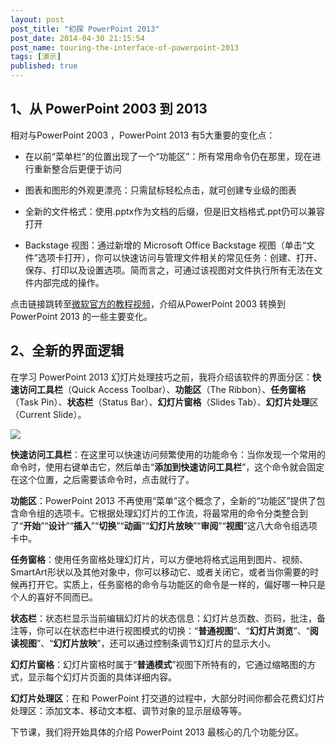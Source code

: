 ```yaml
---
layout: post
post_title: "初探 PowerPoint 2013"
post_date: 2014-04-30 21:15:54
post_name: touring-the-interface-of-powerpoint-2013
tags: [演示]
published: true
---
```

## 1、从 PowerPoint 2003 到 2013


相对与PowerPoint 2003 ，PowerPoint 2013 有5大重要的变化点：

*   在以前“菜单栏”的位置出现了一个“功能区”：所有常用命令仍在那里，现在进行重新整合后更便于访问

*   图表和图形的外观更漂亮：只需鼠标轻松点击，就可创建专业级的图表

*   全新的文件格式：使用.pptx作为文档的后缀，但是旧文档格式.ppt仍可以兼容打开

*   Backstage 视图：通过新增的 Microsoft Office Backstage 视图（单击“文件”选项卡打开），你可以快速访问与管理文件相关的常见任务：创建、打开、保存、打印以及设置选项。简而言之，可通过该视图对文件执行所有无法在文件内部完成的操作。

点击链接跳转至[微软官方的教程视频](http://v.qq.com/page/i/q/5/i0127bhfuq5.html?start=15)，介绍从PowerPoint 2003 转换到 PowerPoint 2013 的一些主要变化。

## 2、全新的界面逻辑

在学习 PowerPoint 2013 幻灯片处理技巧之前，我将介绍该软件的界面分区：**快速访问工具栏**（Quick Access Toolbar）、**功能区**（The Ribbon）、**任务窗格**（Task Pin）、**状态栏**（Status Bar）、**幻灯片窗格**（Slides Tab）、**幻灯片处理**区（Current Slide）。

![](http://mmbiz.qpic.cn/mmbiz/z3T1vlHdIX8MklvTiccKvxndiaMUuibkMf7xJ60m7nmlzm2Pk0SkIJMr4icJS7JQq0U6VT2ZA2RmNwJ8Rcp1u7EicwQ/0)

**快速访问工具栏**：在这里可以快速访问频繁使用的功能命令：当你发现一个常用的命令时，使用右键单击它，然后单击“**添加到快速访问工具栏**”，这个命令就会固定在这个位置，之后需要该命令时，点击就行了。

**功能区**：PowerPoint 2013 不再使用“菜单”这个概念了，全新的“功能区”提供了包含命令组的选项卡。它根据处理幻灯片的工作流，将最常用的命令分类整合到了“**开始**”“**设计**”“**插入**”“**切换**”“**动画**”“**幻灯片放映**”“**审阅**”“**视图**”这八大命令组选项卡中。

**任务窗格**：使用任务窗格处理幻灯片，可以方便地将格式运用到图片、视频、SmartArt形状以及其他对象中，你可以移动它、或者关闭它，或者当你需要的时候再打开它。实质上，任务窗格的命令与功能区的命令是一样的，偏好哪一种只是个人的喜好不同而已。

**状态栏**：状态栏显示当前编辑幻灯片的状态信息：幻灯片总页数、页码，批注，备注等，你可以在状态栏中进行视图模式的切换：“**普通视图**”、“**幻灯片浏览**”、“**阅读视图**”、“**幻灯片放映**”，还可以通过控制条调节幻灯片的显示大小。

**幻灯片窗格**：幻灯片窗格时属于“**普通模式**”视图下所特有的，它通过缩略图的方式，显示每个幻灯片页面的具体详细内容。

**幻灯片处理区**：在和 PowerPoint 打交道的过程中，大部分时间你都会花费幻灯片处理区：添加文本、移动文本框、调节对象的显示层级等等。

下节课，我们将开始具体的介绍 PowerPoint 2013 最核心的几个功能分区。





